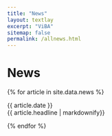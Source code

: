 ```yaml
---
title: "News"
layout: textlay
excerpt: "ViBA"
sitemap: false
permalink: /allnews.html
---
```


# News

{% for article in site.data.news %}
<p>{{ article.date }} <br> {{ article.headline | markdownify}}</p>
{% endfor %}
